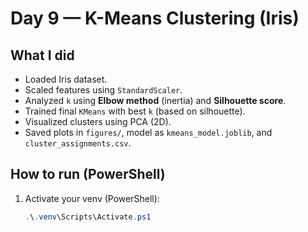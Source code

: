 
# Day 9 — K-Means Clustering (Iris)

## What I did
- Loaded Iris dataset.
- Scaled features using `StandardScaler`.
- Analyzed `k` using **Elbow method** (inertia) and **Silhouette score**.
- Trained final `KMeans` with best `k` (based on silhouette).
- Visualized clusters using PCA (2D).
- Saved plots in `figures/`, model as `kmeans_model.joblib`, and `cluster_assignments.csv`.

## How to run (PowerShell)
1. Activate your venv (PowerShell):
   ```powershell
   .\.venv\Scripts\Activate.ps1
